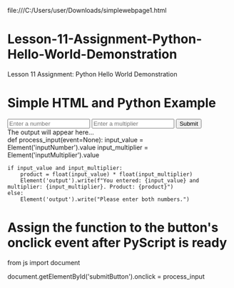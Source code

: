 file:///C:/Users/user/Downloads/simplewebpage1.html


# Lesson-11-Assignment-Python-Hello-World-Demonstration
Lesson 11 Assignment: Python Hello World Demonstration
<!DOCTYPE html>
<html lang="en">
<head>
  <meta charset="UTF-8">
  <title>Simple HTML and Python Example</title>
  <link rel="stylesheet" href="https://pyscript.net/latest/pyscript.css" />
  <script defer src="https://pyscript.net/latest/pyscript.js"></script>
</head>
<body>

<h1>Simple HTML and Python Example</h1>

<input id="inputNumber" type="number" placeholder="Enter a number">
<input id="inputMultiplier" type="number" placeholder="Enter a multiplier">
<button id="submitButton">Submit</button>

<div id="output">The output will appear here...</div>

<py-script>
def process_input(event=None):
    input_value = Element('inputNumber').value
    input_multiplier = Element('inputMultiplier').value

    if input_value and input_multiplier:
        product = float(input_value) * float(input_multiplier)
        Element('output').write(f"You entered: {input_value} and multiplier: {input_multiplier}. Product: {product}")
    else:
        Element('output').write("Please enter both numbers.")

# Assign the function to the button's onclick event after PyScript is ready
from js import document

document.getElementById('submitButton').onclick = process_input
</py-script>

</body>
</html>
